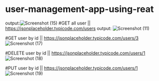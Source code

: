 # user-management-app-using-reat
output:![Screenshot (15)](https://github.com/Jaiswarpooja/user-management-app-using-reat/assets/89985685/432ed522-888e-4954-a169-d5df4143b5b6)
#GET all user || https://jsonplaceholder.typicode.com/users
output:
![Screenshot (11)](https://github.com/Jaiswarpooja/user-management-app-using-reat/assets/89985685/175602b5-77aa-48a1-bace-ee84eb23e4dd)

#GET user by id || https://jsonplaceholder.typicode.com/users/3
![Screenshot (17)](https://github.com/Jaiswarpooja/user-management-app-using-reat/assets/89985685/5f834e14-6895-4dae-a72c-ff3ea6ac270f)

#DELETE user by id ||  https://jsonplaceholder.typicode.com/users/1
![Screenshot (18)](https://github.com/Jaiswarpooja/user-management-app-using-reat/assets/89985685/4fa99bf7-c408-4d02-abb0-1c3206c3aa9c)

#PUT user by id ||  https://jsonplaceholder.typicode.com/users/1
![Screenshot (19)](https://github.com/Jaiswarpooja/user-management-app-using-reat/assets/89985685/9428ab77-eeb8-46aa-8063-244390a1438a)
